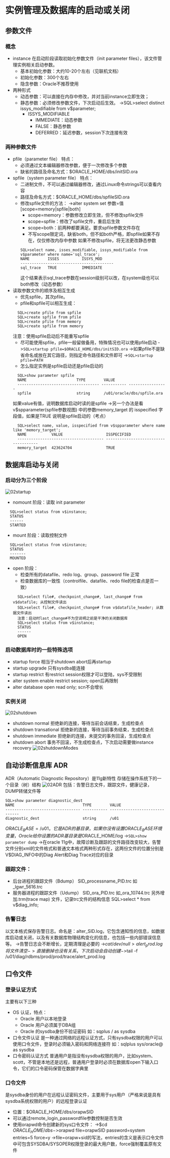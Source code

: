 # 实例管理及数据库的启动或关闭

## 参数文件
### 概念
* instance 在启动阶段读取初始化参数文件（init parameter files），该文件管理实例相关启动参数。
  * 基本初始化参数：大约10-20个左右（见联机文档）
  * 初始化参数：300个左右
  * 隐含参数：Oracle不推荐使用
* 两种形式
  * 动态参数：可以直接在内存中修改，并对当前instance立即生效；
  * 静态参数：必须修改参数文件，下次启动后生效。
    ->SQL>select distinct issys_modifiable from v$parameter;
    * ISSYS_MODIFIABLE
      * IMMEDIATE：动态参数
      * FALSE：静态参数
      * DEFERRED：延迟参数，session下次连接有效

### 两种参数文件
* pfile（parameter file）
特点：
  * 必须通过文本编辑器修改参数，便于一次修改多个参数
  * 缺省的路径及命名方式：$ORACLE_HOME/dbs/initSID.ora
* spfile（system parameter file）
特点：
  * 二进制文件，不可以通过编辑器修改，通过Linux命令strings可以查看内容
  * 路径及命名方式：$ORACLE_HOME/dbs/spfileSID.ora
  * 修改spfile文件的方法：
    ->alter system set 参数=值 [scope=memory|spfile|both]
    * scope=memory：参数修改立即生效，但不修改spfile文件
    * scope=spfile：修改了spfile文件，重启后生效
    * scope=both：前两种都要满足。要求spfile参数文件存在
    * 不写scope限定词，缺省both，但不如both严格，即spfile如果不存在，仅仅修改内存中参数
    如果不修改spfile，将无法更改静态参数
    ```
    SQL>select name, isses_modifiable, issys_modifiable from v$parameter where name='sql_trace';
    NAME        ISSES          ISSYS_MOD
    -----------------------------------------
    sql_trace   TRUE           IMMEDIATE
    ```
    这个结果表示sql_trace参数在session级别可以改，在system级也可以both修改（动态参数）
* 读取参数文件的顺序及相互生成
  * 优先spfile，其次pfile。
  * pfile和spfile可以相互生成：
  ```
    SQL>create pfile from spfile
    SQL>create spfile from pfile
    SQL>create pfile from memory
    SQL>create spfile from memory
  ```
    注意：使用spfile启动后不能重写spfile
  * 尽可能使用spfile，pfile一般留做备用，特殊情况也可以使用pfile启动
    ->`SQL>startup pfile=$ORACLE_HOME/dbs/initSID.ora`
    ->如果pfile不是缺省命名或放在其它路径，则指定命令路径和文件即可
    ->`SQL>startup pfile=PATH`
  * 怎么指定实例是spfile启动还是pfile启动的
  ```
    SQL>show parameter spfile
    NAME                      TYPE        VALUE
    ------------------------------------ ----------- -----------------
    spfile                    string      /u01/oracle/dbs/spfile.ora
  ```
    如果value有值，说明数据库启动时读的是spfile
    ->另一个办法是看v$spparameter(spfile参数视图) 中的参数memory_target 的 isspecified 字段值，如果是TRUE 说明是spfile启动的（考点）
  ```
    SQL>select name, value, isspecified from v$spparameter where name like 'memory_target';
    NAME           VALUE                   ISSPECIFIED
    -------------------------------------- -------------------------------------
    memory_target  423624704               TRUE
  ```


## 数据库启动与关闭
### 启动分为三个阶段
![02startup](resources/02startup.png)
* nomount 阶段：读取 init parameter
```
  SQL>select status from v$instance;
  STATUS
  ------
  STARTED
```
* mount 阶段：读取控制文件
```
  SQL>select status from v$instance;
  STATUS
  -------
  MOUNTED
```
* open 阶段：
  * 检查所有的datafile、redo log、group、password file 正常
  * 检查数据库的一致性（controlfile、datafile、redo file的检查点是否一致）
  ```
    SQL>select file#, checkpoint_change#, last_change# from v$datafile; 从控制文件读出
    SQL>select file#, checkpoint_change# from v$datafile_header; 从数据文件读出
    注意：启动时last_change#不为空说明之前是干净的关闭数据库
    SQL>select status from v$instance;
    STATUS
    ------
    OPEN
  ```

### 启动数据库时的一些特殊选项
* startup force 相当于shutdown abort后再startup
* startup upgrade 只有sysdba能连接
* startup restrict 有restrict session权限才可以登陆，sys不受限制
* alter system enable restrict session; open后再限制
* alter database open read only; scn不会增长

### 实例关闭
![02shutdown](resources/02shutdown.png)
* shutdown normal 拒绝新的连接，等待当前会话结束，生成检查点
* shutdown transational 拒绝新的连接，等待当前事务结束，生成检查点
* shutdown immediate 拒绝新的连接，未提交的事务回滚，生成检查点
* shutdown abort 事务不回滚，不生成检查点，下次启动需要做instance recovery
![02shutdownModes](resources/02shutdownModes.png)


## 自动诊断信息库 ADR
ADR（Automatic Diagnostic Repository）是11g新特性
存储在操作系统下的一个目录（树）结构
![02ADR](resources/02ADR.png)
包括：告警日志文件，跟踪文件，健康记录，DUMP转储文件等
```
SQL>show parameter diagnostic_dest
NAME                              TYPE        VALUE
--------------------------------- ----------- ------------------------------
diagnostic_dest                   string      /u01
```
$ORACLE_BASE=/u01，它是ADR的基目录，如果你没有设置ORACLE_BASE环境变量，Oracle给你设置的ADR基目录是$ORACLE_HOME/log
->`SQL>show parameter dump`
->在oracle 11g中，故障诊断及跟踪的文件路径改变较大，告警文件分别xml的文件格式和普通文本格式两种形式存在，这两份文件的位置分别是V$DIAG_INFO中的Diag Alert和Diag Trace对应的目录
### 跟踪文件：
* 后台进程的跟踪文件（Bdump）
  SID_processname_PID.trc 如_lgwr_5616.trc
* 服务器进程的跟踪文件（Udump）
  SID_ora_PID.trc 如_ora_10744.trc
  另外增加.trm(trace map) 文件，记录trc文件的结构信息
  SQL>select * from v$diag_info;

### 告警日志
以文本格式保存告警日志。命名是：alter_SID.log，它包含通知性的信息，如数据库启动或关闭，以及有关数据库物理结构变化的信息，也包括一些内部错误信息等。
->告警日志会不断增长，定期清理是必要的
->$cat /dev/null > alert_prod.log 将文件清空
->直接删掉也没有关系，下次启动会自动创建
->$tail -f /u01/diag/rdbms/prod/prod/trace/alert_prod.log


## 口令文件
### 登录认证方式
主要有以下三种
* OS 认证，特点：
  * Oracle 用户以本地登录
  * Oracle 用户必须属于DBA组
  * Oracle 的sysdba身份不验证密码
  如：sqplus / as sysdba
* 口令文件认证
  是一种通过网络的远程认证方式，只有sysdba权限的用户可以使用口令文件，登录时必须输入密码和网络连接符
  如：sqlplus sys/oracle@ as sysdba
* 口令密码认证方式
  普通用户是指没有sysdba权限的用户，比如system、scott，不管是本地还是远程，普通用户登录时必须在数据库open下输入口令，它们的口令密码保管在数据字典里

### 口令文件
是sysdba身份的用户在远程认证密码文件，主要用于sys用户（严格来说是具有sysdba系统权限的用户）的远程登录认证
* 位置：$ORACLE_HOME/dbs/orapwSID
* 可以通过remote_login_passwordfile参数控制是否生效
* 使用orapwd命令创建新的sys口令文件：
->$cd $ORACLE_HOME/dbs
->$orapwd file=orapwSID password=system entries=5 force=y
->file=orapw+sid的写法，entries的含义是表示口令文件中可包含SYSDBA/SYSOPER权限登录的最大用户数，force强制覆盖原有文件
